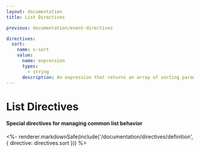 ```yaml
---
layout: documentation
title: List Directives

previous: documentation/event-directives

directives:
  sort:
    name: v-sort
    value:
      name: expression
      types:
        - string
      description: An expression that returns an array of sorting params, where any values are read from this list's child components
---
```


# List Directives

#### Special directives for managing common list behavior

<%- renderer.markdownSafe(include('/documentation/directives/definition', { directive: directives.sort })) %>
